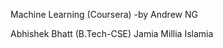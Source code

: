 Machine Learning (Coursera)
		                      	-by Andrew NG

Abhishek Bhatt (B.Tech-CSE) Jamia Millia Islamia
